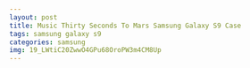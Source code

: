 ```yaml
---
layout: post
title: Music Thirty Seconds To Mars Samsung Galaxy S9 Case
tags: samsung galaxy s9
categories: samsung
img: 19_LWtiC20ZwwO4GPu68OroPW3m4CM8Up
---
```

